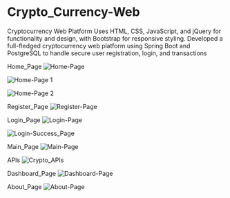 # Crypto_Currency-Web
Cryptocurrency Web Platform
Uses HTML, CSS, JavaScript, and jQuery for functionality and 
design, with Bootstrap for responsive styling.
Developed a full-fledged cryptocurrency web platform using 
Spring Boot and PostgreSQL to handle secure user registration, 
login, and transactions

Home_Page
![Home-Page](https://github.com/user-attachments/assets/f072ffa4-f17a-4cab-932f-49ac0c401e21)

![Home-Page 1](https://github.com/user-attachments/assets/8c5adb98-70cc-4754-97ce-ce0497f5f0e6)

![Home-Page 2](https://github.com/user-attachments/assets/8a78d47b-c048-4ec7-b0d8-56058adabb2a)

Register_Page
![Register-Page](https://github.com/user-attachments/assets/fd239d42-5fa5-447b-a64e-fc28512292b3)

Login_Page
![Login-Page](https://github.com/user-attachments/assets/c6ae3529-eb7c-4073-bc0b-5087f603b021)

![Login-Success_Page](https://github.com/user-attachments/assets/2892e1e4-6a5b-4ce9-8729-7fa189ce24b9)

Main_Page
![Main-Page](https://github.com/user-attachments/assets/b36da325-badb-47c0-8c72-c99c8f984999)

APIs
![Crypto_APIs](https://github.com/user-attachments/assets/4d981613-624d-4177-8c47-d0b5f205fea2)

Dashboard_Page
![Dashboard-Page](https://github.com/user-attachments/assets/d2ac6f4a-ac64-41e0-87ab-612f8d36a8ab)

About_Page
![About-Page](https://github.com/user-attachments/assets/60acf94d-b602-4858-b961-c127dc8b27e7)

